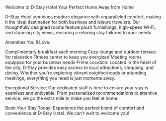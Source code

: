 Welcome to D-Stay Hotel
Your Perfect Home Away from Home

D-Stay Hotel combines modern elegance with unparalleled comfort, making it the ideal destination for both business and leisure travelers. Our thoughtfully designed rooms feature plush furnishings, high-speed Wi-Fi, and stunning city views, ensuring a relaxing stay tailored to your needs.

Amenities You'll Love:

Complimentary breakfast each morning
Cozy lounge and outdoor terrace for relaxation
Fitness center to keep you energized
Meeting rooms equipped for your business needs
Prime Location: Located in the heart of the city, D-Stay provides easy access to local attractions, shopping, and dining. Whether you're exploring vibrant neighborhoods or attending meetings, everything you need is just moments away.

Exceptional Service: Our dedicated staff is here to ensure your stay is seamless and enjoyable. From personalized recommendations to attentive service, we go the extra mile to make you feel at home.

Book Your Stay Today! Experience the perfect blend of comfort and convenience at D-Stay Hotel. We can't wait to welcome you!
